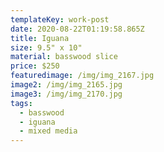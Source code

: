 ```yaml
---
templateKey: work-post
date: 2020-08-22T01:19:58.865Z
title: Iguana
size: 9.5" x 10"
material: basswood slice
price: $250
featuredimage: /img/img_2167.jpg
image2: /img/img_2165.jpg
image3: /img/img_2170.jpg
tags:
  - basswood
  - iguana
  - mixed media
---
```

